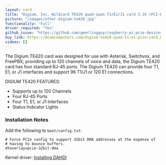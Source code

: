 ```yaml
---
layout: card
title: "Digium, Inc. Wildcard TE420 quad-span T1/E1/J1 card 3.3V (PCI-Express) (5th gen)"
picture: "/images/other-digium-te420.jpg"
functionality: "Full"
driver_required: "Yes"
github_issue: "https://github.com/geerlingguy/raspberry-pi-pcie-devices/issues/469"
buy_link: https://dcomcomputers.com/digium-te420-quad-t1-e1-pcie-card.html
videos: []
---
```

The Digium TE420 card was designed for use with Asterisk, Switchvox, and FreePBX; providing up to 120 channels of voice and data, the Digium TE420 card has four standard RJ-45 ports. The Digium TE420 can provide four T1, E1, or J1 interfaces and support 96 T1/J1 or 120 E1 connections.

DIGIUM TE420 FEATURES:
* Supports up to 120 Channels
* Four RJ-45 Ports
* Four T1, E1, or J1 Interfaces
* Status Indicator Lights

### Installation Notes

Add the following to ```boot/config.txt```:

```
# Force PCIe config to support 32bit DMA addresses at the expense of
# having to bounce buffers.
dtoverlay=pcie-32bit-dma
```

Kernel driver: [Installing DAHDI](https://support.digium.com/s/article/Installing-DAHDI)

